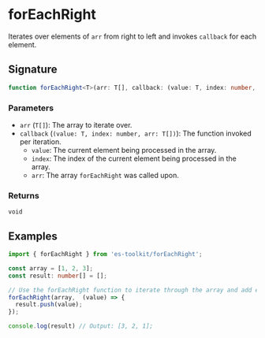 # forEachRight

Iterates over elements of `arr` from right to left and invokes `callback` for each element.


## Signature

```ts
function forEachRight<T>(arr: T[], callback: (value: T, index: number, arr: T[]) => void): void;
```

### Parameters

- `arr` (`T[]`): The array to iterate over.
- `callback` (`(value: T, index: number, arr: T[])`): The function invoked per iteration.
    - `value`: The current element being processed in the array.
    - `index`: The index of the current element being processed in the array.
    - `arr`: The array `forEachRight` was called upon.

### Returns

`void`

## Examples

```ts
import { forEachRight } from 'es-toolkit/forEachRight';

const array = [1, 2, 3];
const result: number[] = [];

// Use the forEachRight function to iterate through the array and add each element to the result array.
forEachRight(array,  (value) => {
  result.push(value);
});

console.log(result) // Output: [3, 2, 1];
```